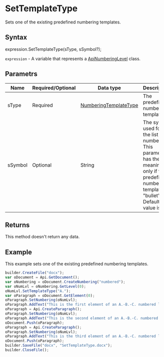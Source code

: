 # SetTemplateType

Sets one of the existing predefined numbering templates.

## Syntax

expression.SetTemplateType(sType, sSymbol?);

`expression` - A variable that represents a [ApiNumberingLevel](../ApiNumberingLevel.md) class.

## Parametrs

| **Name** | **Required/Optional** | **Data type** | **Description** |
| ------------- | ------------- | ------------- | ------------- |
| sType | Required | [NumberingTemplateType](../../../Enumerations/NumberingTemplateType.md) | The predefined numbering template. |
| sSymbol | Optional | String | The symbol used for the list numbering. This parameter has the meaning only if the predefined numbering template is "bullet". Default value is "". |

## Returns

This method doesn't return any data.

## Example

This example sets one of the existing predefined numbering templates.

```javascript
builder.CreateFile("docx");
var oDocument = Api.GetDocument();
var oNumbering = oDocument.CreateNumbering("numbered");
var oNumLvl = oNumbering.GetLevel(0);
oNumLvl.SetTemplateType("A.");
var oParagraph = oDocument.GetElement(0);
oParagraph.SetNumbering(oNumLvl);
oParagraph.AddText("This is the first element of an A.-B.-C. numbered list");
oParagraph = Api.CreateParagraph();
oParagraph.SetNumbering(oNumLvl);
oParagraph.AddText("This is the second element of an A.-B.-C. numbered list");
oDocument.Push(oParagraph);
oParagraph = Api.CreateParagraph();
oParagraph.SetNumbering(oNumLvl);
oParagraph.AddText("This is the third element of an A.-B.-C. numbered list");
oDocument.Push(oParagraph);
builder.SaveFile("docx", "SetTemplateType.docx");
builder.CloseFile();
```